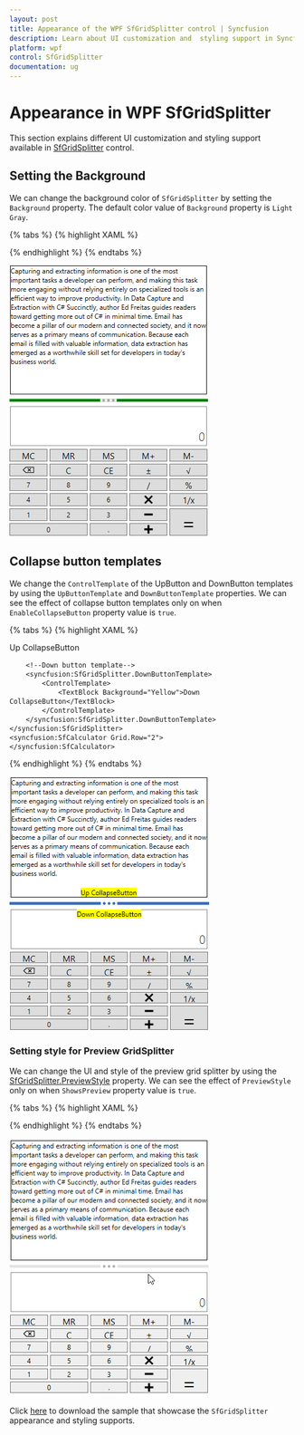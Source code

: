 ```yaml
---
layout: post
title: Appearance of the WPF SfGridSplitter control | Syncfusion
description: Learn about UI customization and  styling support in Syncfusion WPF SfGridSplitter control and more details about the control features.
platform: wpf
control: SfGridSplitter
documentation: ug
---
```


# Appearance in WPF SfGridSplitter

This section explains different UI customization and styling support available in [SfGridSplitter](https://help.syncfusion.com/cr/wpf/Syncfusion.SfInput.Wpf~Syncfusion.Windows.Controls.Input.SfGridSplitter.html) control.

## Setting the Background

We can change the background color of `SfGridSplitter` by setting the `Background` property. The default color value of `Background` property is `Light Gray`.

{% tabs %}
{% highlight XAML %}

<Grid>
    <Grid.RowDefinitions>
        <RowDefinition />
        <RowDefinition Height="auto" />
        <RowDefinition />
    </Grid.RowDefinitions>
    <Border BorderThickness="1"
            BorderBrush="Black"  
            Grid.Row="0">
        <TextBlock Text="Capturing and extracting information is one of the most important tasks a developer can perform, and making this task more engaging without relying entirely on specialized tools is an efficient way to improve productivity. In Data Capture and Extraction with C# Succinctly, author Ed Freitas guides readers toward getting more out of C# in minimal time. Email has become a pillar of our modern and connected society, and it now serves as a primary means of communication. Because each email is filled with valuable information, data extraction has emerged as a worthwhile skill set for developers in today's business world."
                   TextWrapping="Wrap" />
    </Border>
    <syncfusion:SfGridSplitter Background="Green"
                               HorizontalAlignment="Stretch"
                               Width="auto"
                               Grid.Row="1">
    </syncfusion:SfGridSplitter>
    <syncfusion:SfCalculator Grid.Row="2">           
    </syncfusion:SfCalculator>
</Grid>

{% endhighlight %}
{% endtabs %}

![SfGridSplitter with green background](Positioning-GridSplitter-images/Background.png)

## Collapse button templates

We change the `ControlTemplate` of the UpButton and DownButton templates by using the `UpButtonTemplate` and `DownButtonTemplate` properties. We can see the effect of collapse button templates only on when `EnableCollapseButton` property value is `true`.

{% tabs %}
{% highlight XAML %}

<Grid>
    <Grid.RowDefinitions>
        <RowDefinition />
        <RowDefinition Height="auto" />
        <RowDefinition />
    </Grid.RowDefinitions>
    <Border BorderThickness="1" BorderBrush="Black"  Grid.Row="0">
        <TextBlock Text="Capturing and extracting information is one of the most important tasks a developer can perform, and making this task more engaging without relying entirely on specialized tools is an efficient way to improve productivity. In Data Capture and Extraction with C# Succinctly, author Ed Freitas guides readers toward getting more out of C# in minimal time. Email has become a pillar of our modern and connected society, and it now serves as a primary means of communication. Because each email is filled with valuable information, data extraction has emerged as a worthwhile skill set for developers in today's business world."
                   TextWrapping="Wrap" />
    </Border>
    <syncfusion:SfGridSplitter EnableCollapseButton="True"
                               HorizontalAlignment="Stretch"
                               Width="auto" 
                               Grid.Row="1">
        <!--Up button template-->
        <syncfusion:SfGridSplitter.UpButtonTemplate>
            <ControlTemplate>
                <TextBlock Background="Yellow">Up CollapseButton</TextBlock>
            </ControlTemplate>
        </syncfusion:SfGridSplitter.UpButtonTemplate>
        
        <!--Down button template-->
        <syncfusion:SfGridSplitter.DownButtonTemplate>
            <ControlTemplate>
                <TextBlock Background="Yellow">Down CollapseButton</TextBlock>
            </ControlTemplate>
        </syncfusion:SfGridSplitter.DownButtonTemplate>
    </syncfusion:SfGridSplitter>
    <syncfusion:SfCalculator Grid.Row="2">           
    </syncfusion:SfCalculator>
</Grid>

{% endhighlight %}
{% endtabs %}

![SfGridSplitter with expand or collapse button template](Positioning-GridSplitter-images/Collapsebuttontemplate.png)

### Setting style for Preview GridSplitter

We can change the UI and style of the preview grid splitter by using the [SfGridSplitter.PreviewStyle](https://help.syncfusion.com/cr/wpf/Syncfusion.SfInput.Wpf~Syncfusion.Windows.Controls.Input.SfGridSplitter~PreviewStyle.html) property. We can see the effect of `PreviewStyle` only on when `ShowsPreview` property value is `true`.

{% tabs %}
{% highlight XAML %}

<Grid>
    <Grid.RowDefinitions>
        <RowDefinition />
        <RowDefinition Height="auto" />
        <RowDefinition />
    </Grid.RowDefinitions>
    <Border BorderThickness="1" BorderBrush="Black"  Grid.Row="0">
        <TextBlock Text="Capturing and extracting information is one of the most important tasks a developer can perform, and making this task more engaging without relying entirely on specialized tools is an efficient way to improve productivity. In Data Capture and Extraction with C# Succinctly, author Ed Freitas guides readers toward getting more out of C# in minimal time. Email has become a pillar of our modern and connected society, and it now serves as a primary means of communication. Because each email is filled with valuable information, data extraction has emerged as a worthwhile skill set for developers in today's business world."
                   TextWrapping="Wrap" />
    </Border>
    <syncfusion:SfGridSplitter ShowsPreview="True"
                               HorizontalAlignment="Stretch"
                               Width="auto"
                               Grid.Row="1" >
        <syncfusion:SfGridSplitter.PreviewStyle>
            <Style TargetType="Control">
                <Setter Property="Background" Value="Red"/>
                <Setter Property="Template">
                    <Setter.Value>
                        <ControlTemplate TargetType="Control">
                            <Grid x:Name="Root" Opacity="0.5">
                                <Ellipse Fill="{TemplateBinding Background}"/>
                            </Grid>
                        </ControlTemplate>
                    </Setter.Value>
                </Setter>
            </Style>                
        </syncfusion:SfGridSplitter.PreviewStyle>     
    </syncfusion:SfGridSplitter>
    <syncfusion:SfCalculator Grid.Row="2">            
    </syncfusion:SfCalculator>
</Grid>

{% endhighlight %}
{% endtabs %}

![SfGridSplitter with ellipse shape preview grid splitter](Positioning-GridSplitter-images/PreviewStyle.gif)

Click [here](https://github.com/SyncfusionExamples/syncfusion-gridsplitter-control-examples/tree/master/Samples/Appearance) to download the sample that showcase the `SfGridSplitter` appearance and styling supports.